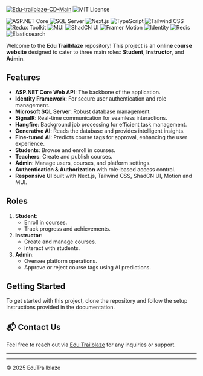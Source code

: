 [![Edu-trailblaze-CD-Main](https://github.com/Edu-Trailbl/Edu-Trailblaze-BE/actions/workflows/main_edu-trailblaze.yml/badge.svg)](https://github.com/Edu-Trailbl/Edu-Trailblaze-BE/actions/workflows/main_edu-trailblaze.yml)
![MIT License](https://img.shields.io/badge/License-MIT-yellow.svg)

![ASP.NET Core](https://img.shields.io/badge/ASP.NET_Core-5C2D91?style=for-the-badge&logo=dot-net&logoColor=white)
![SQL Server](https://img.shields.io/badge/SQL_Server-CC2927?style=for-the-badge&logo=microsoft-sql-server&logoColor=white)
![Next.js](https://img.shields.io/badge/Next.js-000?style=for-the-badge&logo=next.js&logoColor=white)
![TypeScript](https://img.shields.io/badge/TypeScript-3178C6?style=for-the-badge&logo=typescript&logoColor=white)
![Tailwind CSS](https://img.shields.io/badge/TailwindCSS-06B6D4?style=for-the-badge&logo=tailwindcss&logoColor=white)
![Redux Toolkit](https://img.shields.io/badge/Redux%20Toolkit-764ABC?style=for-the-badge&logo=redux&logoColor=white)
![MUI](https://img.shields.io/badge/MUI-007FFF?style=for-the-badge&logo=mui&logoColor=white)
![ShadCN UI](https://img.shields.io/badge/ShadCN_UI-black?style=for-the-badge)
![Framer Motion](https://img.shields.io/badge/Framer_Motion-EF008C?style=for-the-badge&logo=framer&logoColor=white)
![Identity](https://img.shields.io/badge/Identity-0078D4?style=for-the-badge&logo=asp.net&logoColor=white)
![Redis](https://img.shields.io/badge/Redis-DC382D?style=for-the-badge&logo=redis&logoColor=white)
![Elasticsearch](https://img.shields.io/badge/Elasticsearch-005571?style=for-the-badge&logo=elasticsearch&logoColor=white)

Welcome to the **Edu Trailblaze** repository! This project is an **online course website** designed to cater to three main roles: **Student**, **Instructor**, and **Admin**.

## Features
- **ASP.NET Core Web API**: The backbone of the application.
- **Identity Framework**: For secure user authentication and role management.
- **Microsoft SQL Server**: Robust database management.
- **SignalR**: Real-time communication for seamless interactions.
- **Hangfire**: Background job processing for efficient task management.
- **Generative AI**: Reads the database and provides intelligent insights.
- **Fine-tuned AI**: Predicts course tags for approval, enhancing the user experience.
- **Students**: Browse and enroll in courses.  
- **Teachers**: Create and publish courses.  
- **Admin**: Manage users, courses, and platform settings.  
- **Authentication & Authorization** with role-based access control.  
- **Responsive UI** built with Next.js, Tailwind CSS, ShadCN UI, Motion and MUI.  

## Roles
1. **Student**: 
   - Enroll in courses.
   - Track progress and achievements.
2. **Instructor**: 
   - Create and manage courses.
   - Interact with students.
3. **Admin**: 
   - Oversee platform operations.
   - Approve or reject course tags using AI predictions.

## Getting Started
To get started with this project, clone the repository and follow the setup instructions provided in the documentation.

## 📬 Contact Us
Feel free to reach out via [Edu Trailblaze](mailto:edutrailblaze@gmail.com) for any inquiries or support.

---

---

© 2025 EduTrailblaze